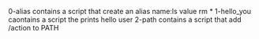 0-alias contains a script that create an alias name:ls value rm *
1-hello_you caontains a script the prints hello user
2-path contains a script that add /action to PATH
